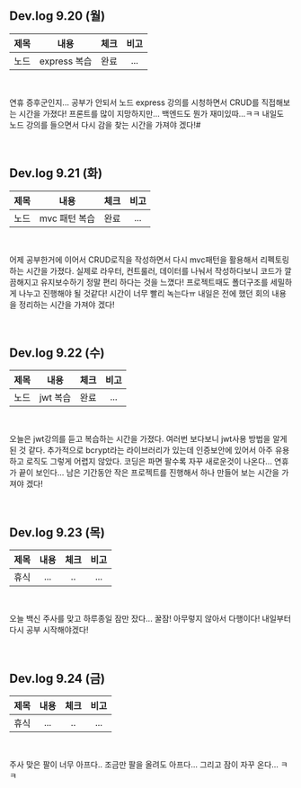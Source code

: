 ## Dev.log 9.20 (월)

  |제목|내용|체크|비고|
|:------:|:------:|:------:|:------:|
|노드|express 복습|완료|...|


<br />

연휴 증후군인지... 공부가 안되서 노드 express 강의를 시청하면서 CRUD를 직접해보는 시간을 가졌다! 프론트를 많이 지망하지만... 백엔드도 뭔가 재미있따...ㅋㅋ 내일도 노드 강의를 들으면서 다시 감을 찾는 시간을 가져야 겠다!#

<br />

## Dev.log 9.21 (화)

  |제목|내용|체크|비고|
|:------:|:------:|:------:|:------:|
|노드|mvc 패턴 복습|완료|...|


<br />

어제 공부한거에 이어서 CRUD로직을 작성하면서 다시 mvc패턴을 활용해서 리펙토링하는 시간을 가졌다. 실제로 라우터, 컨트룰러, 데이터를 나눠서 작성하다보니 코드가 깔끔해지고 유지보수하기 정말 편리 하다는 것을 느꼈다! 프로젝트때도 폴더구조를 세밀하게 나누고 진행해야 될 것같다! 시간이 너무 빨리 녹는다ㅠ 내일은 전에 했던 회의 내용을 정리하는 시간을 가져야 겠다!

<br />

## Dev.log 9.22 (수)

  |제목|내용|체크|비고|
|:------:|:------:|:------:|:------:|
|노드|jwt 복습|완료|...|


<br />

오늘은 jwt강의를 듣고 복습하는 시간을 가졌다. 여러번 보다보니 jwt사용 방법을 알게 된 것 같다. 추가적으로 bcrypt라는 라이브러리가 있는데 인증보안에 있어서 아주 유용하고 로직도 그렇게 어렵지 않았다. 코딩은 파면 팔수록 자꾸 새로운것이 나온다... 연휴가 끝이 보인다... 남은 기간동안 작은 프로젝트를 진행해서 하나 만들어 보는 시간을 가져야 겠다!

<br />

## Dev.log 9.23 (목)

  |제목|내용|체크|비고|
|:------:|:------:|:------:|:------:|
|휴식|...|..|...|


<br />

오늘 백신 주사를 맞고 하루종일 잠만 잤다... 꿀잠! 아무렇지 않아서 다행이다! 내일부터 다시 공부 시작해야겠다! 

<br />

## Dev.log 9.24 (금)

  |제목|내용|체크|비고|
|:------:|:------:|:------:|:------:|
|휴식|...|..|...|


<br />

주사 맞은 팔이 너무 아프다.. 조금만 팔을 올려도 아프다... 그리고 잠이 자꾸 온다... ㅋㅋ